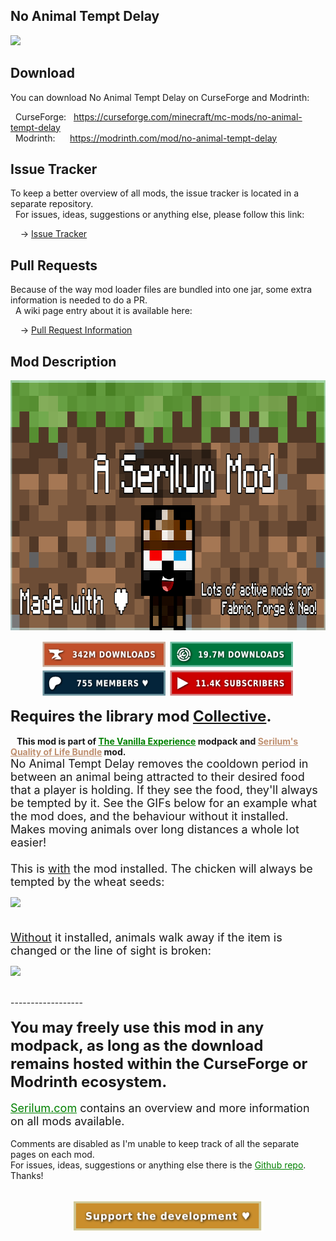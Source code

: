 <h2>No Animal Tempt Delay</h2>
<p><a href="https://github.com/Serilum/No-Animal-Tempt-Delay"><img src="https://serilum.com/assets/data/logo/no-animal-tempt-delay.png"></a></p><h2>Download</h2>
<p>You can download No Animal Tempt Delay on CurseForge and Modrinth:</p><p>&nbsp;&nbsp;CurseForge: &nbsp;&nbsp;<a href="https://curseforge.com/minecraft/mc-mods/no-animal-tempt-delay">https://curseforge.com/minecraft/mc-mods/no-animal-tempt-delay</a><br>&nbsp;&nbsp;Modrinth: &nbsp;&nbsp;&nbsp;&nbsp;&nbsp;<a href="https://modrinth.com/mod/no-animal-tempt-delay">https://modrinth.com/mod/no-animal-tempt-delay</a></p>
<h2>Issue Tracker</h2>
<p>To keep a better overview of all mods, the issue tracker is located in a separate repository.<br>&nbsp;&nbsp;For issues, ideas, suggestions or anything else, please follow this link:</p>
<p>&nbsp;&nbsp;&nbsp;&nbsp;-> <a href="https://serilum.com/url/issue-tracker">Issue Tracker</a></p>
<h2>Pull Requests</h2>
<p>Because of the way mod loader files are bundled into one jar, some extra information is needed to do a PR.<br>&nbsp;&nbsp;A wiki page entry about it is available here:</p>
<p>&nbsp;&nbsp;&nbsp;&nbsp;-> <a href="https://serilum.com/url/pull-requests">Pull Request Information</a></p>
<h2>Mod Description</h2>
<p style="text-align:center"><a href="https://serilum.com/" target="_blank" rel="nofollow"><img src="https://github.com/Serilum/.cdn/raw/main/description/header/header.png" alt="" width="838" height="400"></a></p>
<p style="text-align:center"><a href="https://curseforge.com/members/serilum/projects" target="_blank" rel="nofollow"><img src="https://raw.githubusercontent.com/Serilum/.data-workflow/main/badges/svg/curseforge.svg" width="200"></a> <a href="https://modrinth.com/user/Serilum" target="_blank" rel="nofollow"><img src="https://raw.githubusercontent.com/Serilum/.data-workflow/main/badges/svg/modrinth.svg" width="200"></a> <a href="https://patreon.com/serilum" target="_blank" rel="nofollow"><img src="https://raw.githubusercontent.com/Serilum/.data-workflow/main/badges/svg/patreon.svg" width="200"></a> <a href="https://youtube.com/@serilum" target="_blank" rel="nofollow"><img src="https://raw.githubusercontent.com/Serilum/.data-workflow/main/badges/svg/youtube.svg" width="200"></a></p>
<p><strong><span style="font-size:24px">Requires the library mod&nbsp;<a style="font-size:24px" href="https://curseforge.com/minecraft/mc-mods/collective" target="_blank" rel="nofollow">Collective</a>.</span></strong><br><br><strong>&nbsp;&nbsp;&nbsp;This mod is part of <span style="color:#008000"><a style="color:#008000" href="https://curseforge.com/minecraft/modpacks/the-vanilla-experience" target="_blank" rel="nofollow">The Vanilla Experience</a></span> modpack and <span style="color:#bf8f6f"><a style="color:#bf8f6f" href="https://curseforge.com/minecraft/mc-mods/serilums-qol-bundle" target="_blank" rel="nofollow">Serilum's Quality of Life Bundle</a></span> mod.</strong><br><span style="font-size:18px">No Animal Tempt Delay removes the cooldown period in between an animal being attracted to their desired food that a player is holding. If they see the food, they'll always be tempted by it. See the GIFs below for an example what the mod does, and the behaviour without it installed. Makes moving animals over long distances a whole lot easier!<br><br>This is <span style="font-size:18px;text-decoration:underline">with</span> the mod installed. The chicken will always be tempted by the wheat seeds:<br></span></p>
<div class="spoiler">
<p><picture><img src="https://github.com/Serilum/.cdn/raw/main/projects/no-animal-tempt-delay/a.gif"></picture></p>
</div>
<p>&nbsp;<span style="font-size:18px"><br><span style="font-size:18px;text-decoration:underline">Without</span> it installed, animals walk away if the item is changed or the line of sight is broken:<br></span></p>
<div class="spoiler">
<p><picture><img src="https://github.com/Serilum/.cdn/raw/main/projects/no-animal-tempt-delay/b.gif"></picture></p>
</div>
<p>&nbsp;<br>------------------<br><br><span style="font-size:24px"><strong>You may freely use this mod in any modpack, as long as the download remains hosted within the CurseForge or Modrinth ecosystem.</strong></span><br><br><span style="font-size:18px"><a style="font-size:18px;color:#008000" href="https://serilum.com/" rel="nofollow">Serilum.com</a> contains an overview and more information on all mods available.</span><br><br><span style="font-size:14px">Comments are disabled as I'm unable to keep track of all the separate pages on each mod.</span><span style="font-size:14px"><br>For issues, ideas, suggestions or anything else there is the&nbsp;<a style="font-size:14px;color:#008000" href="https://github.com/Serilum/.issue-tracker" rel="nofollow">Github repo</a>. Thanks!</span><span style="font-size:6px"><br><br></span></p>
<p style="text-align:center"><a href="https://serilum.com/donate" rel="nofollow"><img src="https://github.com/Serilum/.cdn/raw/main/description/projects/support.svg" alt="" width="306" height="50"></a></p>